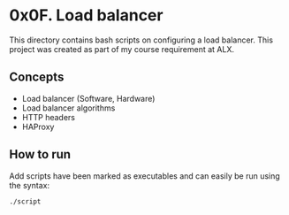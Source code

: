 # 0x0F. Load balancer
This directory contains bash scripts on configuring a load balancer. This project was created as part of my course requirement at ALX.

## Concepts
* Load balancer (Software, Hardware)
* Load balancer algorithms
* HTTP headers
* HAProxy

## How to run
Add scripts have been marked as executables and can easily be run using the syntax:

`./script`
